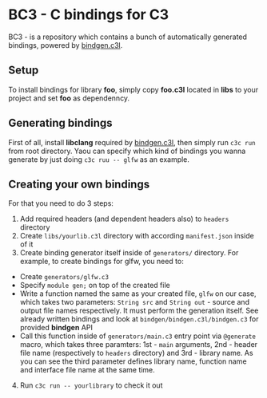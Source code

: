 
# BC3 - C bindings for C3

BC3 - is a repository which contains a bunch of automatically generated bindings, powered by [bindgen.c3l](https://github.com/vssukharev/bindgen.c3l).

## Setup

To install bindings for library **foo**, simply copy **foo.c3l** located in **libs** to your project and set **foo** as dependenncy.

## Generating bindings

First of all, install **libclang** required by [bindgen.c3l](https://github.com/vssukharev/bindgen.c3l), then simply run `c3c run` from root directory. Yaou can specify which kind of bindings you wanna generate by just doing `c3c ruu -- glfw` as an example.

## Creating your own bindings

For that you need to do 3 steps:

1. Add required headers (and dependent headers also) to `headers` directory
2. Create `libs/yourlib.c3l` directory with according `manifest.json` inside of it
3. Create binding generator itself inside of `generators/` directory. For example, to create bindings for glfw, you need to:
  - Create `generators/glfw.c3`
  - Specify `module gen;` on top of the created file
  - Write a function named the same as your created file, `glfw` on our case, which takes two parameters: `String src` and `String out` - source and output file names respectively. It must perform the generation itself. See already written bindings and look at `bindgen/bindgen.c3l/bindgen.c3` for provided **bindgen** API
  - Call this function inside of `generators/main.c3` entry point via `@generate` macro, which takes three paramters: 1st - `main` arguments, 2nd - header file name (respectively to `headers` directory) and 3rd - library name. As you can see the third parameter defines library name, function name and interface file name at the same time.
4. Run `c3c run -- yourlibrary` to check it out

